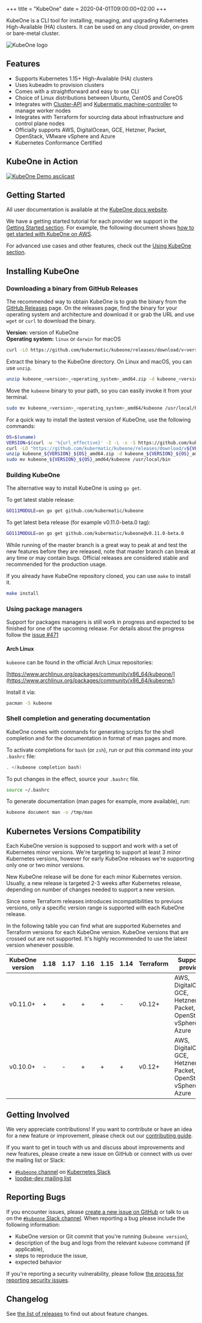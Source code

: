 +++
title = "KubeOne"
date = 2020-04-01T09:00:00+02:00
+++

KubeOne is a CLI tool for installing, managing, and upgrading Kubernetes
High-Available (HA) clusters. It can be used on any cloud provider,
on-prem or bare-metal cluster.

![KubeOne logo](/img/header-logo-kubeone.png)

## Features

* Supports Kubernetes 1.15+ High-Available (HA) clusters
* Uses kubeadm to provision clusters
* Comes with a straightforward and easy to use CLI
* Choice of Linux distributions between Ubuntu, CentOS and CoreOS
* Integrates with [Cluster-API][5] and [Kubermatic machine-controller][6] to
  manage worker nodes
* Integrates with Terraform for sourcing data about infrastructure and control
  plane nodes
* Officially supports AWS, DigitalOcean, GCE, Hetzner, Packet, OpenStack, VMware
  vSphere and Azure
* Kubernetes Conformance Certified

## KubeOne in Action

[![KubeOne Demo asciicast](https://asciinema.org/a/244104.svg)](https://asciinema.org/a/244104)

## Getting Started

All user documentation is available at the [KubeOne docs website](https://docs.kubermatic.com/kubeone/master/).

We have a getting started tutorial for each provider we support in the
[Getting Started section][13]. For example, the following document shows
[how to get started with KubeOne on AWS][8].

For advanced use cases and other features, check out the
[Using KubeOne section][14].

## Installing KubeOne

### Downloading a binary from GitHub Releases

The recommended way to obtain KubeOne is to grab the
binary from the [GitHub Releases][3] page. On the
releases page, find the binary for your operating system
and architecture and download it or grab the URL and use
`wget` or `curl` to download the binary.

**Version:** version of KubeOne  
**Operating system:** `linux` or `darwin` for macOS

```bash
curl -LO https://github.com/kubermatic/kubeone/releases/download/v<version>/kubeone_<version>_<operating_system>_amd64.zip
```

Extract the binary to the KubeOne directory. On Linux and macOS, you can use `unzip`.

```bash
unzip kubeone_<version>_<operating_system>_amd64.zip -d kubeone_<version>_<operating_system>_amd64
```

Move the `kubeone` binary to your path, so you can easily
invoke it from your terminal.

```bash
sudo mv kubeone_<version>_<operating_system>_amd64/kubeone /usr/local/bin
```

For a quick way to install the lastest version of KubeOne, use
the following commands:

```bash
OS=$(uname)
VERSION=$(curl -w '%{url_effective}' -I -L -s -S https://github.com/kubermatic/kubeone/releases/latest -o /dev/null | sed -e 's|.*/v||')
curl -LO "https://github.com/kubermatic/kubeone/releases/download/v${VERSION}/kubeone_${VERSION}_${OS}_amd64.zip"
unzip kubeone_${VERSION}_${OS}_amd64.zip -d kubeone_${VERSION}_${OS}_amd64
sudo mv kubeone_${VERSION}_${OS}_amd64/kubeone /usr/local/bin
```

### Building KubeOne

The alternative way to install KubeOne is using `go get`.

To get latest stable release:
```bash
GO111MODULE=on go get github.com/kubermatic/kubeone
```

To get latest beta release (for example v0.11.0-beta.0 tag):
```bash
GO111MODULE=on go get github.com/kubermatic/kubeone@v0.11.0-beta.0
```

While running of the master branch is a great way to peak at and test
the new features before they are released, note that master branch can
break at any time or may contain bugs. Official releases are considered
stable and recommended for the production usage.

If you already have KubeOne repository cloned, you can use `make`
to install it.

```bash
make install
```

### Using package managers

Support for packages managers is still work in progress and expected
to be finished for one of the upcoming release. For details about the
progress follow the [issue #471][12]

#### Arch Linux

`kubeone` can be found in the official Arch Linux repositories:

[https://www.archlinux.org/packages/community/x86_64/kubeone/](https://www.archlinux.org/packages/community/x86_64/kubeone/)

Install it via:

```bash
pacman -S kubeone
```

### Shell completion and generating documentation

KubeOne comes with commands for generating scripts for the shell
completion and for the documentation in format of man pages
and more.

To activate completions for `bash` (or `zsh`), run or put this command
into your `.bashrc` file:

```bash
. <(kubeone completion bash)
```

To put changes in the effect, source your `.bashrc` file.

```bash
source ~/.bashrc
```

To generate documentation (man pages for example, more available), run:

```bash
kubeone document man -o /tmp/man
```

## Kubernetes Versions Compatibility

Each KubeOne version is supposed to support and work with a set of Kubernetes
minor versions. We're targeting to support at least 3 minor Kubernetes versions,
however for early KubeOne releases we're supporting only one or two minor
versions.

New KubeOne release will be done for each minor Kubernetes version. Usually, a
new release is targeted 2-3 weeks after Kubernetes release, depending on number
of changes needed to support a new version.

Since some Terraform releases introduces incompatibilities to previuos versions,
only a specific version range is supported with each KubeOne release.

In the following table you can find what are supported Kubernetes and Terraform
versions for each KubeOne version. KubeOne versions that are crossed out are not
supported. It's highly recommended to use the latest version whenever possible.

| KubeOne version | 1.18 | 1.17 | 1.16 | 1.15 | 1.14 | Terraform | Supported providers                                                |
| --------------- | ---- | ---- | ---- | ---- | ---- | --------- | ------------------------------------------------------------------ |
| v0.11.0+        | +    | +    | +    | +    | -    | v0.12+    | AWS, DigitalOcean, GCE, Hetzner, Packet, OpenStack, vSphere, Azure |
| v0.10.0+        | -    | -    | +    | +    | +    | v0.12+    | AWS, DigitalOcean, GCE, Hetzner, Packet, OpenStack, vSphere, Azure |

## Getting Involved

We very appreciate contributions! If you want to contribute or have an idea for
a new feature or improvement, please check out our [contributing guide][2].

If you want to get in touch with us and discuss about improvements and new
features, please create a new issue on GitHub or connect with us over the
mailing list or Slack:

* [`#kubeone` channel][4] on [Kubernetes Slack][10]
* [loodse-dev mailing list][9]

## Reporting Bugs

If you encounter issues, please [create a new issue on GitHub][1] or talk to us
on the [`#kubeone` Slack channel][4]. When reporting a bug please include the
following information:

* KubeOne version or Git commit that you're running (`kubeone version`),
* description of the bug and logs from the relevant `kubeone` command (if
  applicable),
* steps to reproduce the issue,
* expected behavior

If you're reporting a security vulnerability, please follow
[the process for reporting security issues][11].

## Changelog

See [the list of releases][3] to find out about feature changes.

[1]: https://github.com/kubermatic/kubeone/issues
[2]: https://github.com/kubermatic/kubeone/blob/master/CONTRIBUTING.md
[3]: https://github.com/kubermatic/kubeone/releases
[4]: https://kubernetes.slack.com/messages/CNEV2UMT7
[5]: https://github.com/kubernetes-sigs/cluster-api
[6]: https://github.com/kubermatic/machine-controller
[7]: https://github.com/kubermatic/kubeone/tree/master/examples/ansible
[8]: ./getting_started/aws/
[9]: https://groups.google.com/forum/#!forum/loodse-dev
[10]: http://slack.k8s.io/
[11]: https://github.com/kubermatic/kubeone/blob/master/CONTRIBUTING.md#reporting-a-security-vulnerability
[12]: https://github.com/kubermatic/kubeone/issues/471
[13]: ./getting_started/
[14]: ./using_kubeone/
